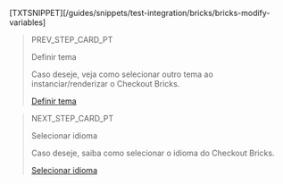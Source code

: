 [TXTSNIPPET][/guides/snippets/test-integration/bricks/bricks-modify-variables]

> PREV_STEP_CARD_PT
>
> Definir tema
>
> Caso deseje, veja como selecionar outro tema ao instanciar/renderizar o Checkout Bricks.
>
> [Definir tema](/developers/pt/docs/checkout-bricks/additional-content/set-theme)

> NEXT_STEP_CARD_PT
>
> Selecionar idioma 
>
> Caso deseje, saiba como selecionar o idioma do Checkout Bricks.
>
> [Selecionar idioma](/developers/pt/docs/checkout-bricks/additional-content/select-language)